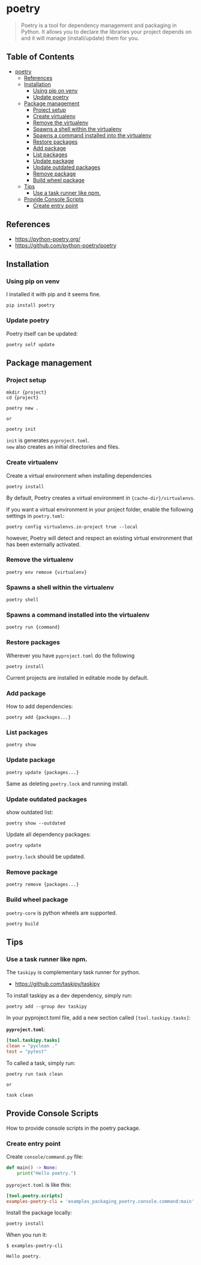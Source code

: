 # poetry

> Poetry is a tool for dependency management and packaging in Python. It allows you to declare the libraries your project depends on and it will manage (install/update) them for you.

## Table of Contents <!-- omit in toc -->

- [poetry](#poetry)
  - [References](#references)
  - [Installation](#installation)
    - [Using pip on venv](#using-pip-on-venv)
    - [Update poetry](#update-poetry)
  - [Package management](#package-management)
    - [Project setup](#project-setup)
    - [Create virtualenv](#create-virtualenv)
    - [Remove the virtualenv](#remove-the-virtualenv)
    - [Spawns a shell within the virtualenv](#spawns-a-shell-within-the-virtualenv)
    - [Spawns a command installed into the virtualenv](#spawns-a-command-installed-into-the-virtualenv)
    - [Restore packages](#restore-packages)
    - [Add package](#add-package)
    - [List packages](#list-packages)
    - [Update package](#update-package)
    - [Update outdated packages](#update-outdated-packages)
    - [Remove package](#remove-package)
    - [Build wheel package](#build-wheel-package)
  - [Tips](#tips)
    - [Use a task runner like npm.](#use-a-task-runner-like-npm)
  - [Provide Console Scripts](#provide-console-scripts)
    - [Create entry point](#create-entry-point)

## References

- https://python-poetry.org/
- https://github.com/python-poetry/poetry


## Installation

### Using pip on venv

I installed it with pip and it seems fine.

```shell
pip install poetry
```

### Update poetry

Poetry itself can be updated:

```shell
poetry self update
```


## Package management

### Project setup

```shell
mkdir {project}
cd {project}

poetry new .

or

poetry init
```

`init` is generates `pyproject.toml`.  
`new` also creates an initial directories and files.

### Create virtualenv

Create a virtual environment when installing dependencies

```shell
poetry install
```

By default, Poetry creates a virtual environment in `{cache-dir}/virtualenvs`.

If you want a virtual environment in your project folder, enable the following settings in `poetry.toml`:

```shell
poetry config virtualenvs.in-project true --local
```

however, Poetry will detect and respect an existing virtual environment that has been externally activated.

### Remove the virtualenv

```shell
poetry env remove {virtualenv}
```

### Spawns a shell within the virtualenv

```shell
poetry shell
```

### Spawns a command installed into the virtualenv

```shell
poetry run {command}
```

### Restore packages

Wherever you have `pyproject.toml` do the following

```shell
poetry install
```

Current projects are installed in editable mode by default.

### Add package

How to add dependencies:

```shell
poetry add {packages...}
```

### List packages

```shell
poetry show
```

### Update package

```shell
poetry update {packages...}
```

Same as deleting `poetry.lock` and running install.

### Update outdated packages

show outdated list:

```shell
poetry show --outdated
```

Update all dependency packages:

```shell
poetry update
```

`poetry.lock` should be updated.


### Remove package

```shell
poetry remove {packages...}
```

### Build wheel package

`poetry-core` is python wheels are supported.

```shell
poetry build
```

## Tips

### Use a task runner like npm.

The `taskipy` is complementary task runner for python.

- https://github.com/taskipy/taskipy

To install taskipy as a dev dependency, simply run:

```shell
poetry add --group dev taskipy
```

In your pyproject.toml file, add a new section called `[tool.taskipy.tasks]`:

**`pyproject.toml`**:

```toml
[tool.taskipy.tasks]
clean = "pyclean ."
test = "pytest"
```

To called a task, simply run:

```shell
poetry run task clean

or

task clean
```


## Provide Console Scripts

How to provide console scripts in the poetry package.


### Create entry point

Create `console/command.py` file:

```py
def main() -> None:
    print("Hello poetry.")
```

`pyproject.toml` is like this:

```ini
[tool.poetry.scripts]
examples-poetry-cli = 'examples_packaging_poetry.console.command:main'
```

Install the package locally:

```shell
poetry install
```

When you run it:

```console
$ examples-poetry-cli

Hello poetry.
```
